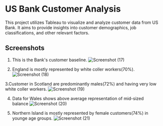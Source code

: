 # US Bank Customer Analysis
This project utilizes Tableau to visualize and analyze customer data from US Bank. It aims to provide insights into customer demographics, job classifications, and other relevant factors.
## Screenshots
1. This is the Bank's customer baseline.
![Screenshot (17)](https://github.com/harshnipane/Tableau/assets/85990319/b29088ec-287e-4e77-ae43-8f256c8357cb)

2. England is mostly represented by white coller workers(70%).
![Screenshot (18)](https://github.com/harshnipane/Tableau/assets/85990319/752466ac-c81d-462c-9132-424388dfa287)

3.Customer in Scotland are predominantly males(72%) and having very low white coller workers.
![Screenshot (19)](https://github.com/harshnipane/Tableau/assets/85990319/8d3083cc-bb90-4207-9302-978d159a3b44)

4. Data for Wales shows above average representation of mid-sized balance
![Screenshot (20)](https://github.com/harshnipane/Tableau/assets/85990319/9924cd6e-32d2-4d44-a2f9-2e883290de02)

5. Northern Island is mostly represented by female customers(74%) in younge age groups.
![Screenshot (21)](https://github.com/harshnipane/Tableau/assets/85990319/7d0075dd-ecae-494d-8b53-5cf90b962990)






